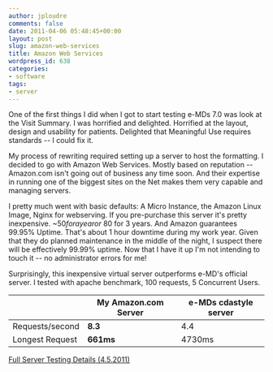 ```yaml
---
author: jploudre
comments: false
date: 2011-04-06 05:48:45+00:00
layout: post
slug: amazon-web-services
title: Amazon Web Services
wordpress_id: 638
categories:
- software
tags:
- server
---
```


One of the first things I did when I got to start testing e-MDs 7.0 was look at the Visit Summary. I was horrified and delighted. Horrified at the layout, design and usability for patients. Delighted that Meaningful Use requires standards -- I could fix it.

My process of rewriting required setting up a server to host the formatting. I decided to go with Amazon Web Services. Mostly based on reputation -- Amazon.com isn't going out of business any time soon. And their expertise in running one of the biggest sites on the Net makes them very capable and managing servers.

I pretty much went with basic defaults: A Micro Instance, the Amazon Linux Image, Nginx for webserving. If you pre-purchase this server it's pretty inexpensive. ~$50 for a year or ~$80 for 3 years. And Amazon guarantees 99.95% Uptime. That's about 1 hour downtime during my work year. Given that they do planned maintenance in the middle of the night, I suspect there will be effectively 99.99% uptime. Now that I have it up I'm not intending to touch it -- no administrator errors for me!

Surprisingly, this inexpensive virtual server outperforms e-MD's official server. I tested with apache benchmark, 100 requests, 5 Concurrent Users.

||My Amazon.com Server|e-MDs cdastyle server|
|----|----|---|
|Requests/second|**8.3**|4.4|
|Longest Request|**661ms**|4730ms|

[Full Server Testing Details (4.5.2011)](/files/2011/04/server-testing-4.5.2011.txt)


